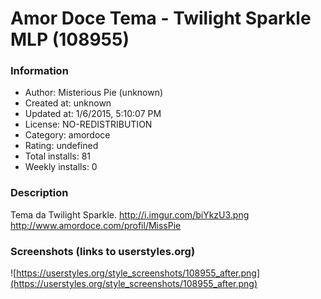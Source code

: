 # Amor Doce Tema - Twilight Sparkle MLP (108955)

### Information
- Author: Misterious Pie (unknown)
- Created at: unknown
- Updated at: 1/6/2015, 5:10:07 PM
- License: NO-REDISTRIBUTION
- Category: amordoce
- Rating: undefined
- Total installs: 81
- Weekly installs: 0


### Description
Tema da Twilight Sparkle.
http://i.imgur.com/biYkzU3.png
http://www.amordoce.com/profil/MissPie


### Screenshots (links to userstyles.org)
![https://userstyles.org/style_screenshots/108955_after.png](https://userstyles.org/style_screenshots/108955_after.png)


